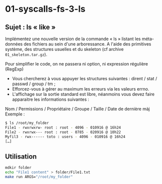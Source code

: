 # 01-syscalls-fs-3-ls

## Sujet : ls « like »

Implémentez une nouvelle version de la commande « ls » listant les méta-données des fichiers au sein d'une arboressance. A l'aide des primitives système, des structures usuelles et du skeleton (cf archive `01_skeleton.tar.gz`).

Pour simplifier le code, on ne passera ni option, ni expression régulière (RegExp)

- Vous chercherez à vous appuyer les structures suivantes : dirent / stat / passwd / group / tm ;
- Efforcez-vous à gérer au maximum les erreurs via les valeurs errno.
- L'affichage sur la sortie standard est libre, néanmoins vous devez faire apparaitre les informations suivantes :

Nom / Permissions / Propriétaire / Groupe / Taille / Date de dernière màj
Exemple :

```sh
$ ls /root/my_folder
File1 - rwxrwxrw- root : root - 4096 - 010916 @ 16h24
File2 - rwxrwx--- root : root - 0785 - 020916 @ 10h22
Myfil3 - rwx------ toto : users - 4096 - 010916 @ 16h24
[…]
```

## Utilisation

```sh
mdkir folder
echo "File1 content" > folder/File1.txt
make run ARGS="/root/my_folder"
```
